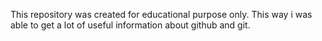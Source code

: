 This repository was created for educational purpose only. This way i was able to get a lot of useful information about github and git.
